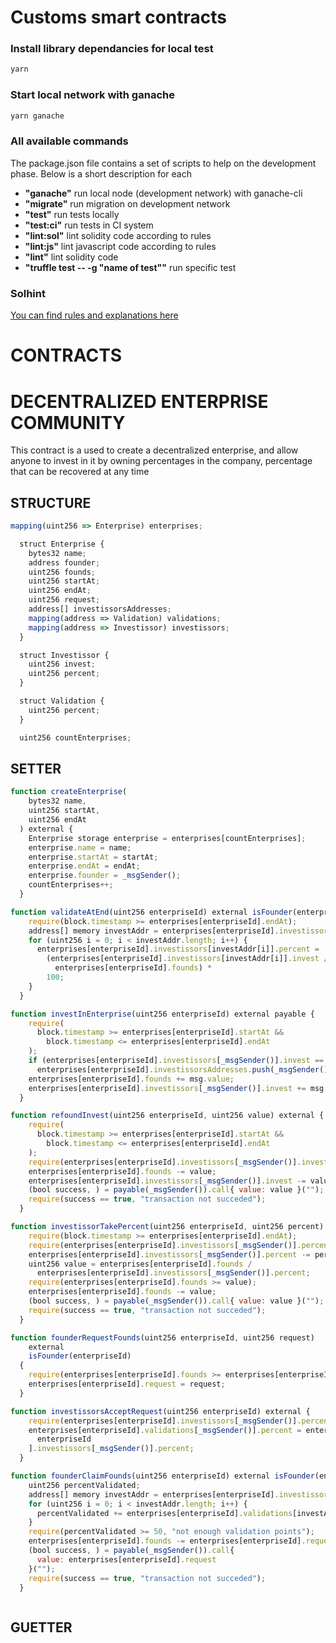 # Customs smart contracts

### Install library dependancies for local test

```bash
yarn
```

### Start local network with ganache

```bash
yarn ganache
```

### All available commands

The package.json file contains a set of scripts to help on the development phase. Below is a short description for each

- **"ganache"** run local node (development network) with ganache-cli
- **"migrate"** run migration on development network
- **"test"** run tests locally
- **"test:ci"** run tests in CI system
- **"lint:sol"** lint solidity code according to rules
- **"lint:js"** lint javascript code according to rules
- **"lint"** lint solidity code
- **"truffle test -- -g "name of test""** run specific test

### Solhint

[You can find rules and explanations here](https://github.com/protofire/solhint/blob/master/docs/rules.md)

# CONTRACTS

# DECENTRALIZED ENTERPRISE COMMUNITY

This contract is a used to create a decentralized enterprise, and allow anyone to invest in it by owning percentages in the company, percentage that can be recovered at any time

## STRUCTURE

```javascript
mapping(uint256 => Enterprise) enterprises;

  struct Enterprise {
    bytes32 name;
    address founder;
    uint256 founds;
    uint256 startAt;
    uint256 endAt;
    uint256 request;
    address[] investissorsAddresses;
    mapping(address => Validation) validations;
    mapping(address => Investissor) investissors;
  }

  struct Investissor {
    uint256 invest;
    uint256 percent;
  }

  struct Validation {
    uint256 percent;
  }

  uint256 countEnterprises;
```

## SETTER

```javascript
function createEnterprise(
    bytes32 name,
    uint256 startAt,
    uint256 endAt
  ) external {
    Enterprise storage enterprise = enterprises[countEnterprises];
    enterprise.name = name;
    enterprise.startAt = startAt;
    enterprise.endAt = endAt;
    enterprise.founder = _msgSender();
    countEnterprises++;
  }
```

```javascript
function validateAtEnd(uint256 enterpriseId) external isFounder(enterpriseId) {
    require(block.timestamp >= enterprises[enterpriseId].endAt);
    address[] memory investAddr = enterprises[enterpriseId].investissorsAddresses;
    for (uint256 i = 0; i < investAddr.length; i++) {
      enterprises[enterpriseId].investissors[investAddr[i]].percent =
        (enterprises[enterpriseId].investissors[investAddr[i]].invest /
          enterprises[enterpriseId].founds) *
        100;
    }
  }
```

```javascript
function investInEnterprise(uint256 enterpriseId) external payable {
    require(
      block.timestamp >= enterprises[enterpriseId].startAt &&
        block.timestamp <= enterprises[enterpriseId].endAt
    );
    if (enterprises[enterpriseId].investissors[_msgSender()].invest == 0)
      enterprises[enterpriseId].investissorsAddresses.push(_msgSender());
    enterprises[enterpriseId].founds += msg.value;
    enterprises[enterpriseId].investissors[_msgSender()].invest += msg.value;
  }
```

```javascript
function refoundInvest(uint256 enterpriseId, uint256 value) external {
    require(
      block.timestamp >= enterprises[enterpriseId].startAt &&
        block.timestamp <= enterprises[enterpriseId].endAt
    );
    require(enterprises[enterpriseId].investissors[_msgSender()].invest >= value);
    enterprises[enterpriseId].founds -= value;
    enterprises[enterpriseId].investissors[_msgSender()].invest -= value;
    (bool success, ) = payable(_msgSender()).call{ value: value }("");
    require(success == true, "transaction not succeded");
  }
```

```javascript
function investissorTakePercent(uint256 enterpriseId, uint256 percent) external {
    require(block.timestamp >= enterprises[enterpriseId].endAt);
    require(enterprises[enterpriseId].investissors[_msgSender()].percent >= percent);
    enterprises[enterpriseId].investissors[_msgSender()].percent -= percent;
    uint256 value = enterprises[enterpriseId].founds /
      enterprises[enterpriseId].investissors[_msgSender()].percent;
    require(enterprises[enterpriseId].founds >= value);
    enterprises[enterpriseId].founds -= value;
    (bool success, ) = payable(_msgSender()).call{ value: value }("");
    require(success == true, "transaction not succeded");
  }
```

```javascript
function founderRequestFounds(uint256 enterpriseId, uint256 request)
    external
    isFounder(enterpriseId)
  {
    require(enterprises[enterpriseId].founds >= enterprises[enterpriseId].request);
    enterprises[enterpriseId].request = request;
  }
```

```javascript
function investissorsAcceptRequest(uint256 enterpriseId) external {
    require(enterprises[enterpriseId].investissors[_msgSender()].percent > 0);
    enterprises[enterpriseId].validations[_msgSender()].percent = enterprises[
      enterpriseId
    ].investissors[_msgSender()].percent;
  }
```

```javascript
function founderClaimFounds(uint256 enterpriseId) external isFounder(enterpriseId) {
    uint256 percentValidated;
    address[] memory investAddr = enterprises[enterpriseId].investissorsAddresses;
    for (uint256 i = 0; i < investAddr.length; i++) {
      percentValidated += enterprises[enterpriseId].validations[investAddr[i]].percent;
    }
    require(percentValidated >= 50, "not enough validation points");
    enterprises[enterpriseId].founds -= enterprises[enterpriseId].request;
    (bool success, ) = payable(_msgSender()).call{
      value: enterprises[enterpriseId].request
    }("");
    require(success == true, "transaction not succeded");
  }
```

```javascript

```

## GUETTER
